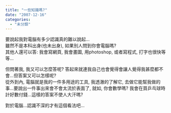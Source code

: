 ```yaml
---
title: "一些知識嗎?"
date: "2007-12-16"
categories: 
  - "未分類"
---
```


要說起我對電腦有多少認識真的難以說起...  
雖然不是本科出身(也未出身), 如果別人問到你會電腦嗎?  
其他人還可以答: 我會寫網頁, 我會畫圖, 用photoshop, 或者寫程式, 打字也很快等等...

但問著我, 我又可以怎麼答呢? 答起來就連我自己也會覺得會讓人覺得我甚麼都不會...但答案又可以怎樣呢?  
從外到內, 電腦就是我的一件多用途的工具, 我透澈的了解它, 去做它能幫我做的事...要說出一件事出來會不會太流於表面了, 就如, 你會數學嗎? 我會在買乒乓球時計好數付錢...這樣的答案不使人大汗嗎?

對於電腦...認識不深的才有這個看法吧...
